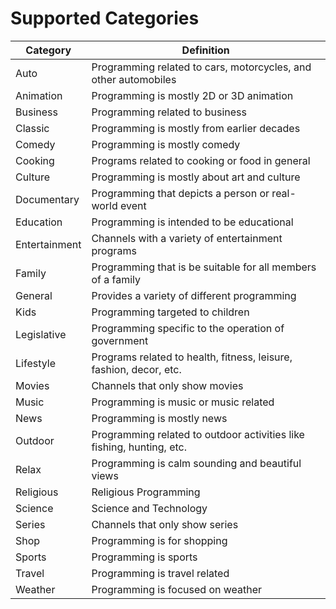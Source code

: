 # Supported Categories

| Category      | Definition                                                            |
| ------------- | --------------------------------------------------------------------- |
| Auto          | Programming related to cars, motorcycles, and other automobiles       |
| Animation     | Programming is mostly 2D or 3D animation                              |
| Business      | Programming related to business                                       |
| Classic       | Programming is mostly from earlier decades                            |
| Comedy        | Programming is mostly comedy                                          |
| Cooking       | Programs related to cooking or food in general                        |
| Culture       | Programming is mostly about art and culture                           |
| Documentary   | Programming that depicts a person or real-world event                 |
| Education     | Programming is intended to be educational                             |
| Entertainment | Channels with a variety of entertainment programs                     |
| Family        | Programming that is be suitable for all members of a family           |
| General       | Provides a variety of different programming                           |
| Kids          | Programming targeted to children                                      |
| Legislative   | Programming specific to the operation of government                   |
| Lifestyle     | Programs related to health, fitness, leisure, fashion, decor, etc.    |
| Movies        | Channels that only show movies                                        |
| Music         | Programming is music or music related                                 |
| News          | Programming is mostly news                                            |
| Outdoor       | Programming related to outdoor activities like fishing, hunting, etc. |
| Relax         | Programming is calm sounding and beautiful views                      |
| Religious     | Religious Programming                                                 |
| Science       | Science and Technology                                                |
| Series        | Channels that only show series                                        |
| Shop          | Programming is for shopping                                           |
| Sports        | Programming is sports                                                 |
| Travel        | Programming is travel related                                         |
| Weather       | Programming is focused on weather                                     |
